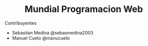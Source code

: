 <h1 align='center'> Mundial Programacion Web </h1>

<p> Contribuyentes </p>

<ul>
   <li>Sebastian Medina @sebasmedina2003</li>
   <li>Manuel Cueto @manucueto</li>
<ul>
